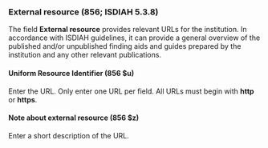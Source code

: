 ### External resource (856; ISDIAH 5.3.8)

The field **External resource** provides relevant URLs for the institution. In accordance with ISDIAH guidelines, it can provide a general overview of the published and/or unpublished finding aids and guides prepared by the institution and any other relevant publications.

#### Uniform Resource Identifier (856 $u)

Enter the URL. Only enter one URL per field. All URLs must begin with **http** or **https**.

#### Note about external resource (856 $z)

Enter a short description of the URL.
